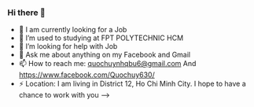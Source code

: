 ### Hi there 👋

- 🔭 I am currently looking for a Job
- 🌱 I’m used to studying at FPT POLYTECHNIC HCM
- 🤔 I’m looking for help with Job
- 💬 Ask me about anything on my Facebook and Gmail
- 📫 How to reach me: quochuynhqbu6@gmail.com And https://www.facebook.com/Quochuy630/
- ⚡ Location: I am living in District 12, Ho Chi Minh City. I hope to have a chance to work with you
-->
